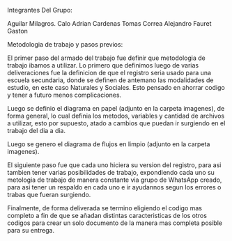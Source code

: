 Integrantes Del Grupo:

Aguilar Milagros.
Calo Adrian
Cardenas Tomas
Correa Alejandro
Fauret Gaston

Metodologia de trabajo y pasos previos:

El primer paso del armado del trabajo fue definir que metodologia de trabajo ibamos a utilizar. 
Lo primero que definimos luego de varias deliveraciones fue la definicion de que el registro seria usado para una escuela secundaria, donde se definen de antemano las modalidades de estudio, en este caso Naturales y Sociales. Esto pensado en ahorrar codigo y tener a futuro menos complicaciones.

Luego se definio el diagrama en papel (adjunto en la carpeta imagenes), de forma general, lo cual definia los metodos, variables y cantidad de archivos a utilizar, esto por supuesto, atado a cambios que puedan ir surgiendo en el trabajo del dia a dia.

Luego se genero el diagrama de flujos en limpio (adjunto en la carpeta imagenes).

El siguiente paso fue que cada uno hiciera su version del registro, para asi tambien tener varias posibilidades de trabajo, expondiendo cada uno su metologia de trabajo de manera constante via grupo de WhatsApp creado, para asi tener un respaldo en cada uno e ir ayudannos segun los errores o trabas que fueran surgiendo.

Finalmente, de forma deliverada se termino eligiendo el codigo mas completo a fin de que se añadan distintas caracteristicas de los otros codigos para crear un solo documento de la manera mas completa posible para su entrega.
